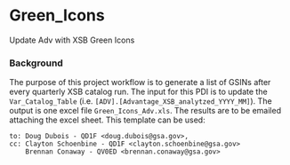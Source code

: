 # Green_Icons
 Update Adv with XSB Green Icons


### Background
The purpose of this project workflow is to generate a list of GSINs after every quarterly XSB catalog run. The  input for this PDI is to update the `Var_Catalog_Table` (i.e. `[ADV].[Advantage_XSB_analytzed_YYYY_MM]`). The output is one excel file `Green_Icons_Adv.xls`. The results are to be emailed attaching the excel sheet. This template can be used:

```
to:	Doug Dubois - QD1F <doug.dubois@gsa.gov>,
cc:	Clayton Schoenbine - QD1F <clayton.schoenbine@gsa.gov>
	Brennan Conaway - QV0ED <brennan.conaway@gsa.gov>
```



